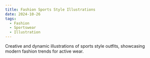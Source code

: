 ```yaml
---
title: Fashion Sports Style Illustrations
date: 2024-10-26
tags:
  - Fashion
  - Sportswear
  - Illustration
---
```


Creative and dynamic illustrations of sports style outfits, showcasing modern fashion trends for active wear.

<!--more-->
